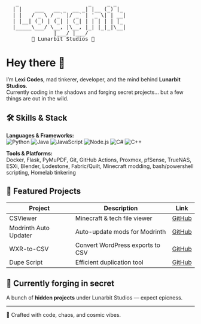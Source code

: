 <!-- Lunarbit ASCII Banner -->
<pre>
   _                      _     _ _   
  | |    ___   __ _  __ _| |__ (_) |_ 
  | |   / _ \ / _` |/ _` | '_ \| | __|
  | |__| (_) | (_| | (_| | | | | | |_ 
  |_____\___/ \__, |\__, |_| |_|_|\__|
               |___/ |___/             
        🌌 Lunarbit Studios 🌌
</pre>

# Hey there 👋

I’m **Lexi Codes**, mad tinkerer, developer, and the mind behind **Lunarbit Studios**.  
Currently coding in the shadows and forging secret projects… but a few things are out in the wild.  

## 🛠 Skills & Stack

**Languages & Frameworks:**  
![Python](https://img.shields.io/badge/-Python-3776AB?style=for-the-badge&logo=python&logoColor=white) 
![Java](https://img.shields.io/badge/-Java-007396?style=for-the-badge&logo=java&logoColor=white) 
![JavaScript](https://img.shields.io/badge/-JS-F7DF1E?style=for-the-badge&logo=javascript&logoColor=black) 
![Node.js](https://img.shields.io/badge/-Node.js-339933?style=for-the-badge&logo=node.js&logoColor=white) 
![C#](https://img.shields.io/badge/-C%23-239120?style=for-the-badge&logo=c-sharp&logoColor=white) 
![C++](https://img.shields.io/badge/-C%2B%2B-00599C?style=for-the-badge&logo=c%2B%2B&logoColor=white)

**Tools & Platforms:**  
Docker, Flask, PyMuPDF, Git, GitHub Actions, Proxmox, pfSense, TrueNAS, ESXi, Blender, Lodestone, Fabric/Quilt, Minecraft modding, bash/powershell scripting, Homelab tinkering  

## 🚀 Featured Projects

| Project | Description | Link |
|---------|------------|------|
| CSViewer | Minecraft & tech file viewer | [GitHub](https://github.com/LunarBit-dev/CSViewer) |
| Modrinth Auto Updater | Auto-update mods for Modrinth | [GitHub](https://github.com/LunarBit-dev/Modrinth-Auto-Updater) |
| WXR-to-CSV | Convert WordPress exports to CSV | [GitHub](https://github.com/LunarBit-dev/WXR-to-CSV) |
| Dupe Script | Efficient duplication tool | [GitHub](https://github.com/LexiCodesOfficial/Dupe-Script) |

## 🔮 Currently forging in secret
A bunch of **hidden projects** under Lunarbit Studios — expect epicness.

---

🌌 Crafted with code, chaos, and cosmic vibes.
